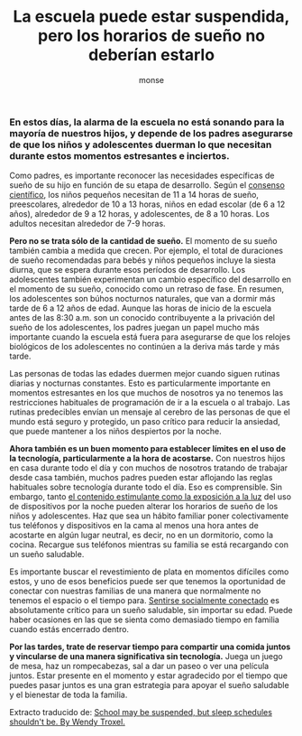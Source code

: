 ﻿---
layout: post
title: "La escuela puede estar suspendida, pero los horarios de sueño no deberían estarlo"
tags: [linguistica]
categories: [articulo]
author: monse
---
### En estos días, la alarma de la escuela no está sonando para la mayoría de nuestros hijos, y depende de los padres asegurarse de que los niños y adolescentes duerman lo que necesitan durante estos momentos estresantes e inciertos.

Como padres, es importante reconocer las necesidades específicas de sueño de su hijo en función de su etapa de desarrollo. Según el [consenso científico](https://www.ncbi.nlm.nih.gov/pmc/articles/PMC5078711/), los niños pequeños necesitan de 11 a 14 horas de sueño, preescolares, alrededor de 10 a 13 horas, niños en edad escolar (de 6 a 12 años), alrededor de 9 a 12 horas, y adolescentes, de 8 a 10 horas. Los adultos necesitan alrededor de 7-9 horas.

**Pero no se trata sólo de la cantidad de sueño.** El momento de su sueño también cambia a medida que crecen. Por ejemplo, el total de duraciones de sueño recomendadas para bebés y niños pequeños incluye la siesta diurna, que se espera durante esos períodos de desarrollo. Los adolescentes también experimentan un cambio específico del desarrollo en el momento de su sueño, conocido como un retraso de fase. En resumen, los adolescentes son búhos nocturnos naturales, que van a dormir más tarde de 6 a 12 años de edad. Aunque las horas de inicio de la escuela antes de las 8:30 a.m. son un conocido contribuyente a la privación del sueño de los adolescentes, los padres juegan un papel mucho más importante cuando la escuela está fuera para asegurarse de que los relojes biológicos de los adolescentes no continúen a la deriva más tarde y más tarde.

Las personas de todas las edades duermen mejor cuando siguen rutinas diarias y nocturnas constantes. Esto es particularmente importante en momentos estresantes en los que muchos de nosotros ya no tenemos las restricciones habituales de programación de ir a la escuela o al trabajo. Las rutinas predecibles envían un mensaje al cerebro de las personas de que el mundo está seguro y protegido, un paso crítico para reducir la ansiedad, que puede mantener a los niños despiertos por la noche.

**Ahora también es un buen momento para establecer límites en el uso de la tecnología, particularmente a la hora de acostarse.** Con nuestros hijos en casa durante todo el día y con muchos de nosotros tratando de trabajar desde casa también, muchos padres pueden estar aflojando las reglas habituales sobre tecnología durante todo el día. Eso es comprensible. Sin embargo, tanto [el contenido estimulante como la exposición a la luz](https://www.sleephealthfoundation.org.au/technology-sleep.html) del uso de dispositivos por la noche pueden alterar los horarios de sueño de los niños y adolescentes. Haz que sea un hábito familiar poner colectivamente tus teléfonos y dispositivos en la cama al menos una hora antes de acostarte en algún lugar neutral, es decir, no en un dormitorio, como la cocina. Recargue sus teléfonos mientras su familia se está recargando con un sueño saludable.

Es importante buscar el revestimiento de plata en momentos difíciles como estos, y uno de esos beneficios puede ser que tenemos la oportunidad de conectar con nuestras familias de una manera que normalmente no tenemos el espacio o el tiempo para. [Sentirse socialmente conectado](https://www.ncbi.nlm.nih.gov/pmc/articles/PMC6092357/) es absolutamente crítico para un sueño saludable, sin importar su edad. Puede haber ocasiones en las que se sienta como demasiado tiempo en familia cuando estás encerrado dentro.

**Por las tardes, trate de reservar tiempo para compartir una comida juntos y vincularse de una manera significativa sin tecnología.** Juega un juego de mesa, haz un rompecabezas, sal a dar un paseo o ver una película juntos. Estar presente en el momento y estar agradecido por el tiempo que puedes pasar juntos es una gran estrategia para apoyar el sueño saludable y el bienestar de toda la familia.

Extracto traducido de: [School may be suspended, but sleep schedules shouldn't be. By Wendy Troxel.](https://blog.ed.ted.com/2020/03/30/school-may-be-suspended-but-sleep-schedules-shouldnt-be/)